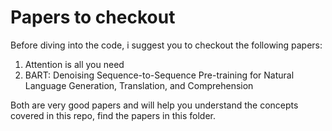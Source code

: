 # Papers to checkout 
Before diving into the code, i suggest you to checkout the following papers:

1. Attention is all you need 
2. BART: Denoising Sequence-to-Sequence Pre-training for Natural Language Generation, Translation, and Comprehension

Both are very good papers and will help you understand the concepts covered in this repo, find the papers in this folder.